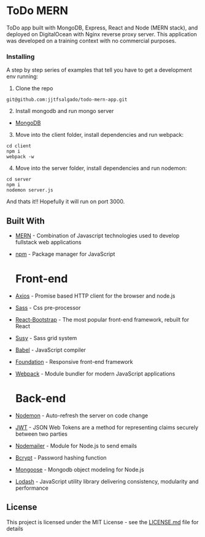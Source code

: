 # ToDo MERN 
ToDo app built with MongoDB, Express, React and Node (MERN stack), and deployed on DigitalOcean with Nginx reverse proxy server. This application was developed on a training context with no commercial purposes.

### Installing

A step by step series of examples that tell you have to get a development env running:

1. Clone the repo
```
git@github.com:jjtfsalgado/todo-mern-app.git
```

2. Install mongodb and run mongo server
* [MongoDB](https://docs.mongodb.com/manual/installation/)

3. Move into the client folder, install dependencies and run webpack:
```
cd client
npm i
webpack -w
```
4. Move into the server folder, install dependencies and run nodemon:
```
cd server
npm i
nodemon server.js
```
And thats it!! Hopefully it will run on port 3000.

## Built With

* [MERN](http://mern.io/) - Combination of Javascript technologies used to develop fullstack web applications
* [npm](https://www.npmjs.com/) - Package manager for JavaScript

  # Front-end
* [Axios](https://github.com/mzabriskie/axios) - Promise based HTTP client for the browser and node.js
* [Sass](http://sass-lang.com/) - Css pre-processor
* [React-Bootstrap](https://react-bootstrap.github.io/) - The most popular front-end framework, rebuilt for React
* [Susy](http://susy.oddbird.net/) - Sass grid system
* [Babel](https://babeljs.io/) - JavaScript compiler
* [Foundation](http://foundation.zurb.com/) - Responsive front-end framework
* [Webpack](https://webpack.js.org/) - Module bundler for modern JavaScript applications

  # Back-end
* [Nodemon](https://nodemon.io/) - Auto-refresh the server on code change
* [JWT](https://jwt.io/) - JSON Web Tokens are a method for representing claims securely between two parties
* [Nodemailer](https://nodemailer.com/about/) - Module for Node.js to send emails
* [Bcrypt](https://github.com/dcodeIO/bcrypt.js/blob/master/README.md) - Password hashing function
* [Mongoose](http://mongoosejs.com/) - Mongodb object modeling for Node.js
* [Lodash](https://lodash.com/) - JavaScript utility library delivering consistency, modularity and performance

## License

This project is licensed under the MIT License - see the [LICENSE.md](LICENSE.md) file for details
